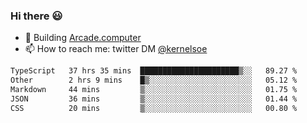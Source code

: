 ### Hi there 😃

- 🔨 Building [Arcade.computer](https://arcade.computer)
- 📫 How to reach me: twitter DM [@kernelsoe](https://twitter.com/kernelsoe)

<!--START_SECTION:waka-->

```txt
TypeScript   37 hrs 35 mins  ██████████████████████▒░░   89.27 %
Other        2 hrs 9 mins    █▒░░░░░░░░░░░░░░░░░░░░░░░   05.12 %
Markdown     44 mins         ▒░░░░░░░░░░░░░░░░░░░░░░░░   01.75 %
JSON         36 mins         ▒░░░░░░░░░░░░░░░░░░░░░░░░   01.44 %
CSS          20 mins         ▒░░░░░░░░░░░░░░░░░░░░░░░░   00.80 %
```

<!--END_SECTION:waka-->
